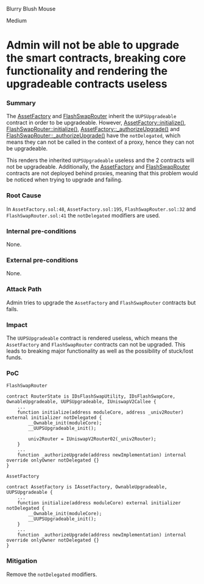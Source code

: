Blurry Blush Mouse

Medium

# Admin will not be able to upgrade the smart contracts, breaking core functionality and rendering the upgradeable contracts useless

### Summary

The [AssetFactory](https://github.com/sherlock-audit/2024-08-cork-protocol/blob/main/Depeg-swap/contracts/core/assets/AssetFactory.sol#L14) and [FlashSwapRouter](https://github.com/sherlock-audit/2024-08-cork-protocol/blob/main/Depeg-swap/contracts/core/flash-swaps/FlashSwapRouter.sol#L25) inherit the `UUPSUpgradeable` contract in order to be upgradeable. However, [AssetFactory::initialize()](https://github.com/sherlock-audit/2024-08-cork-protocol/blob/main/Depeg-swap/contracts/core/assets/AssetFactory.sol#L48), [FlashSwapRouter::initialize()](https://github.com/sherlock-audit/2024-08-cork-protocol/blob/main/Depeg-swap/contracts/core/flash-swaps/FlashSwapRouter.sol#L32), [AssetFactory::_authorizeUpgrade()](https://github.com/sherlock-audit/2024-08-cork-protocol/blob/main/Depeg-swap/contracts/core/assets/AssetFactory.sol#L195) and [FlashSwapRouter::_authorizeUpgrade()](https://github.com/sherlock-audit/2024-08-cork-protocol/blob/main/Depeg-swap/contracts/core/flash-swaps/FlashSwapRouter.sol#L41) have the `notDelegated`, which means they can not be called in the context of a proxy, hence they can not be upgradeable.

This renders the inherited `UUPSUpgradeable` useless and the 2 contracts will not be upgradeable. Additionally, the [AssetFactory](https://github.com/sherlock-audit/2024-08-cork-protocol/blob/main/Depeg-swap/scripts/deploy.ts#L65-L66) and [FlashSwapRouter](https://github.com/sherlock-audit/2024-08-cork-protocol/blob/main/Depeg-swap/scripts/deploy.ts#L71) contracts are not deployed behind proxies, meaning that this problem would be noticed when trying to upgrade and failing.

### Root Cause

In `AssetFactory.sol:48`, `AssetFactory.sol:195`, `FlashSwapRouter.sol:32` and `FlashSwapRouter.sol:41` the `notDelegated` modifiers are used.

### Internal pre-conditions

None.

### External pre-conditions

None.

### Attack Path

Admin tries to upgrade the `AssetFactory` and `FlashSwapRouter` contracts but fails.

### Impact

The `UUPSUpgradeable` contract is rendered useless, which means the `AssetFactory` and `FlashSwapRouter` contracts can not be upgraded. This leads to breaking major functionality as well as the possibility of stuck/lost funds.

### PoC

`FlashSwapRouter`
```solidity
contract RouterState is IDsFlashSwapUtility, IDsFlashSwapCore, OwnableUpgradeable, UUPSUpgradeable, IUniswapV2Callee {
    ...
    function initialize(address moduleCore, address _univ2Router) external initializer notDelegated {
        __Ownable_init(moduleCore);
        __UUPSUpgradeable_init();

        univ2Router = IUniswapV2Router02(_univ2Router);
    }
    ...
    function _authorizeUpgrade(address newImplementation) internal override onlyOwner notDelegated {}
}
```
`AssetFactory`

```solidity
contract AssetFactory is IAssetFactory, OwnableUpgradeable, UUPSUpgradeable {
    ...
    function initialize(address moduleCore) external initializer notDelegated {
        __Ownable_init(moduleCore);
        __UUPSUpgradeable_init();
    }
    ...
    function _authorizeUpgrade(address newImplementation) internal override onlyOwner notDelegated {}
}

```

### Mitigation

Remove the `notDelegated` modifiers.
